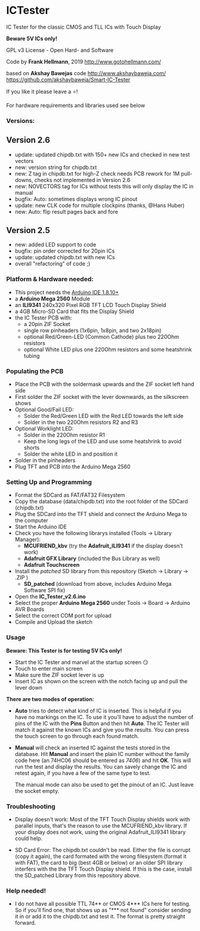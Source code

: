 # ICTester

IC Tester for the classic CMOS and TLL ICs with Touch Display

**Beware 5V ICs only!**

GPL v3 License - Open Hard- and Software

Code by  **Frank Hellmann**, 2019
http://www.gotohellmann.com/

based on **Akshay Bawejas** code
http://www.akshaybaweja.com/
https://github.com/akshaybaweja/Smart-IC-Tester

If you like it please leave a ⭐!

For hardware requirements and libraries used see below


### Versions:

**Version 2.6**
----------------------------------------------
- update: updated chipdb.txt with 150+ new ICs
          and checked in new test vectors
- new:    version string for chipdb.txt
- new:    Z tag in chipdb.txt for high-Z check
          needs PCB rework for 1M pull-downs,
          checks not implemented in Version 2.6
- new:    NOVECTORS tag for ICs without tests
          this will only display the IC in manual
- bugfix: Auto: sometimes displays wrong IC pinout    
- update: new CLK code for multiple clockpins
          (thanks, @Hans Huber)
- new:    Auto: flip result pages back and fore

**Version 2.5**
----------------------------------------------
- new:    added LED support to code
- bugfix: pin order corrected for 20pin ICs
- update: updated chipdb.txt with new ICs
- overall "refactoring" of code ;)

 ### Platform & Hardware needed:
 
- This project needs the [Arduino IDE 1.8.10+](https://www.arduino.cc/en/software)
- a **Arduino Mega 2560** Module
- an **ILI9341** 240x320 Pixel RGB TFT LCD Touch Display Shield
- a 4GB Micro-SD Card that fits the Display Shield 
- the IC Tester PCB with:
   - a 20pin ZIF Socket
   - single row pinheaders (1x6pin, 1x8pin, and two 2x18pin)
   - optional Red/Green-LED (Common Cathode) plus two 220Ohm resistors
   - optional White LED plus one 220Ohm resistors and some heatshrink tubing

### Populating the PCB

- Place the PCB with the soldermask upwards and the ZIF socket left hand side
- First solder the ZIF socket with the lever downwards, as the silkscreen shows
- Optional Good/Fail LED:
    - Solder the Red/Green LED with the Red LED towards the left side
    - Solder in the two 220Ohm resistors R2 and R3
- Optional Worklight LED:
    - Solder in the 220Ohm resistor R1 
    - Keep the long legs of the LED and use some heatshrink to avoid shorts
    - Solder the white LED in and position it
- Solder in the pinheaders
- Plug TFT and PCB into the Arduino Mega 2560

### Setting Up and Programming

- Format the SDCard as FAT/FAT32 Filesystem
- Copy the database (data/chipdb.txt) into the root folder of the SDCard (chipdb.txt)
- Plug the SDCard into the TFT shield and connect the Arduino Mega to the computer  
- Start the Arduino IDE
- Check you have the following librarys installed (Tools -> Library Manager):
  - **MCUFRIEND_kbv**  (try the **Adafruit_ILI9341** if the display doesn't work)
  - **Adafruit GFX Library**  (included the Bus Library as well)
  - **Adafruit Touchscreen**
- Install the _patched_ SD library from this repository (Sketch -> Library -> .ZIP )
  - **SD_patched** (download from above, includes Arduino Mega Software SPI fix)
- Open the **IC_Tester_v2.6.ino** 
- Select the proper **Arduino Mega 2560** under Tools -> Board -> Arduino AVR Boards
- Select the correct COM port for upload
- Compile and Upload the sketch

### Usage

  **Beware: This Tester is for testing 5V ICs only!**

- Start the IC Tester and marvel at the startup screen 😏 
- Touch to enter main screen
- Make sure the ZIF socket lever is up
- Insert IC as shown on the screen with the notch facing up and pull the lever down

**There are two modes of operation:**
- **Auto** tries to detect what kind of IC is inserted. This is helpful if you have no
  markings on the IC. To use it you'll have to adjust the number of pins of the IC
  with the **Pins** Button and then hit **Auto**. The IC Tester will match it against
  the known ICs and give you the results. You can press the touch screen to go through
  each found match.

- **Manual** will check an inserted IC against the tests stored in the database.
  Hit **Manual** and insert the plain IC number without the family code here
  (an 74HC06 should be entered as *7406*) and hit **OK**. This will run the test and
  display the results. You can savely change the IC and retest again, if you have a
  few of the same type to test.
  
  The manual mode can also be used to get the pinout of an IC. Just leave the socket empty.

### Troubleshooting

- Display doesn't work:
  Most of the TFT Touch Display shields work with parallel inputs, that's the reason to use
  the MCUFRIEND_kbv library. If your display does not work, using the original Adafruit_ILI9341
  library could help.

- SD Card Error:
  The chipdb.txt couldn't be read. Either the file is corrupt (copy it again),  the card formated
  with the wrong filesystem (format it with FAT), the card to big (best 4GB or below) or an older SPI 
  library interfers with the the TFT Touch Display shield. If this is the case, install the SD_patched Library
  from this repository above.

### Help needed!

- I do not have all possible TTL 74** or CMOS 4*** ICs here for testing. So if you'll find one, that shows up
  as "*** not found" consider sending it in or add it to the chipdb.txt and test it. The format is pretty
  straight forward.
